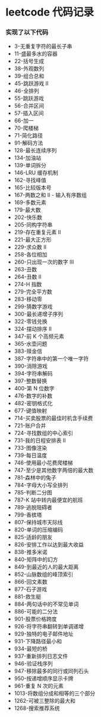 # leetcode 代码记录
### 实现了以下代码
-  3-无重复字符的最长子串
-  11-盛最多水的容器
-  22-括号生成
-  38-外观数列
-  39-组合总和
-  45-跳跃游戏 II
-  46-全排列
-  55-跳跃游戏
-  56-合并区间
-  57-插入区间
-  66-加一
-  70-爬楼梯
-  71-简化路径
-  91-解码方法
-  128-最长连续序列
-  134-加油站
-  139-单词拆分
-  146-LRU 缓存机制
-  162-寻找峰值
-  165-比较版本号
-  167-两数之和 II - 输入有序数组
-  169-多数元素
-  179-最大数
-  202-快乐数
-  205-同构字符串
-  219-存在重复元素 II
-  221-最大正方形
-  229-求众数 II
-  258-各位相加
-  260-只出现一次的数字 III
-  263-丑数
-  264-丑数 II
-  274-H 指数
-  279-完全平方数
-  283-移动零
-  299-猜数字游戏
-  300-最长递增子序列
-  322-零钱兑换
-  324-摆动排序 II
-  347-前 K 个高频元素
-  365-水壶问题
-  383-赎金信
-  387-字符串中的第一个唯一字符
-  390-消除游戏
-  394-字符串解码
-  397-整数替换
-  400-第 N 位数字
-  476-数字的补数
-  482-密钥格式化
-  677-键值映射
-  714-买卖股票的最佳时机含手续费
-  721-账户合并
-  724-寻找数组的中心索引
-  731-我的日程安排表 II
-  733-图像渲染
-  739-每日温度
-  746-使用最小花费爬楼梯
-  747-至少是其他数字两倍的最大数
-  781-森林中的兔子
-  784-字母大小写全排列
-  785-判断二分图
-  787-K 站中转内最便宜的航班
-  789-逃脱阻碍者
-  799-香槟塔
-  807-保持城市天际线
-  820-单词的压缩编码
-  825-适龄的朋友
-  826-安排工作以达到最大收益
-  838-推多米诺
-  840-矩阵中的幻方
-  849-到最近的人的最大距离
-  852-山脉数组的峰顶索引
-  866-回文素数
-  877-石子游戏
-  881-救生艇
-  884-两句话中的不常见单词
-  886-可能的二分法
-  901-股票价格跨度
-  926-将字符串翻转到单调递增
-  929-独特的电子邮件地址
-  931-下降路径最小和
-  934-最短的桥
-  937-重新排列日志文件
-  946-验证栈序列
-  947-移除最多的同行或同列石头
-  950-按递增顺序显示卡牌
-  961-重复 N 次的元素
-  1013-将数组分成和相等的三个部分
-  1262-可被三整除的最大和
-  1268-搜索推荐系统